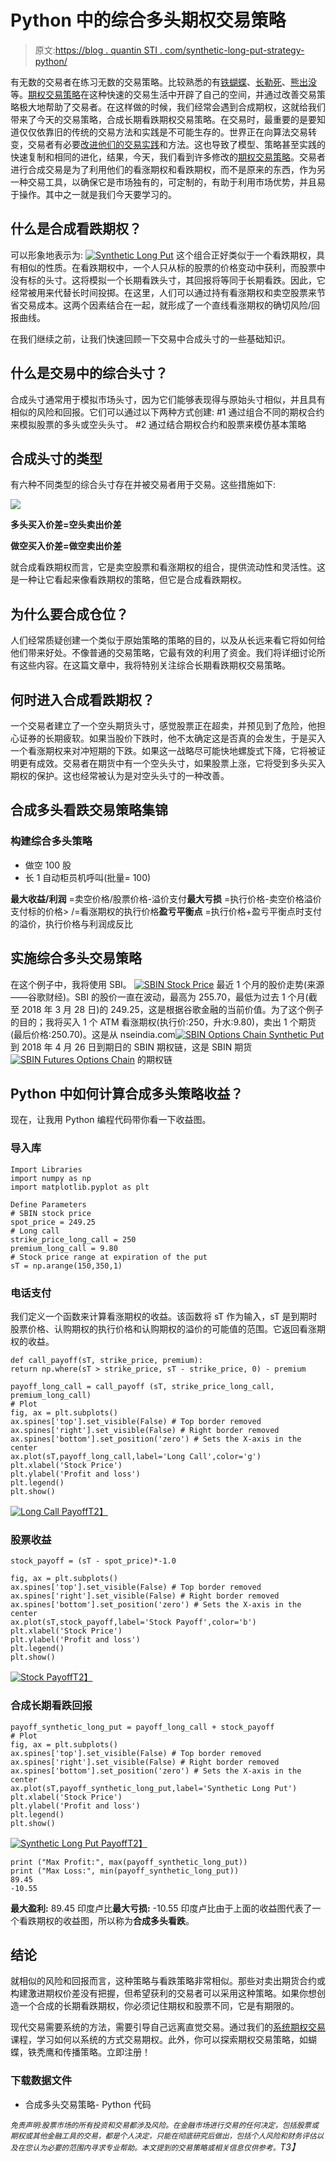 # Python 中的综合多头期权交易策略

> 原文:[https://blog . quantin STI . com/synthetic-long-put-strategy-python/](https://blog.quantinsti.com/synthetic-long-put-strategy-python/)

有无数的交易者在练习无数的交易策略。比较熟悉的有[铁蝴蝶](https://blog.quantinsti.com/iron-butterfly-options-trading-strategy/)、[长勒死](https://blog.quantinsti.com/long-strangle-option-strategy-in-python/)、[熊出没](https://blog.quantinsti.com/bear-spread-options-trading-strategy-in-python/)等。[期权交易策略](https://quantra.quantinsti.com/course/options-trading-strategies-python-intermediate)在这种快速的交易生活中开辟了自己的空间，并通过改善交易策略极大地帮助了交易者。在这样做的时候，我们经常会遇到合成期权，这就给我们带来了今天的交易策略，合成长期看跌期权交易策略。在交易时，最重要的是要知道仅仅依靠旧的传统的交易方法和实践是不可能生存的。世界正在向算法交易转变，交易者有必要[改进他们的交易实践](https://blog.quantinsti.com/become-better-quant/)和方法。这也导致了模型、策略甚至实践的快速复制和相同的进化，结果，今天，我们看到许多修改的[期权交易策略](https://blog.quantinsti.com/basics-options-trading/)。交易者进行合成交易是为了利用他们的看涨期权和看跌期权，而不是原来的东西，作为另一种交易工具，以确保它是市场独有的，可定制的，有助于利用市场优势，并且易于操作。其中之一就是我们今天要学习的。

## **什么是合成看跌期权？**

可以形象地表示为: [![Synthetic Long Put](../Images/07c7afa8bd2e66cb2546e1187a0351f4.png)](https://d1rwhvwstyk9gu.cloudfront.net/2018/07/Synthetic-Long-Put.jpg) 这个组合正好类似于一个看跌期权，具有相似的性质。在看跌期权中，一个人只从标的股票的价格变动中获利，而股票中没有标的头寸。这将模拟一个长期看跌头寸，其回报将等同于长期看跌。因此，它经常被用来代替长时间投掷。在这里，人们可以通过持有看涨期权和卖空股票来节省交易成本。这两个因素结合在一起，就形成了一个直线看涨期权的确切风险/回报曲线。

在我们继续之前，让我们快速回顾一下交易中合成头寸的一些基础知识。

## **什么是交易中的综合头寸？**

合成头寸通常用于模拟市场头寸，因为它们能够表现得与原始头寸相似，并且具有相似的风险和回报。它们可以通过以下两种方式创建:
#1 通过组合不同的期权合约来模拟股票的多头或空头头寸。
#2 通过结合期权合约和股票来模仿基本策略

## **合成头寸的类型**

有六种不同类型的综合头寸存在并被交易者用于交易。这些措施如下:

![](../Images/8317dc19f9e2505e985a4a47bd9417ee.png)

**多头买入价差=空头卖出价差**

**做空买入价差=做空卖出价差**

就合成看跌期权而言，它是卖空股票和看涨期权的组合，提供流动性和灵活性。这是一种让它看起来像看跌期权的策略，但它是合成看跌期权。

## **为什么要合成仓位？**

人们经常质疑创建一个类似于原始策略的策略的目的，以及从长远来看它将如何给他们带来好处。不像普通的交易策略，它最有效的利用了资金。我们将详细讨论所有这些内容。在这篇文章中，我将特别关注综合长期看跌期权交易策略。

## 何时进入合成看跌期权？

一个交易者建立了一个空头期货头寸，感觉股票正在超卖，并预见到了危险，他担心证券的长期疲软。如果当股价下跌时，他不太确定这是否真的会发生，于是买入一个看涨期权来对冲短期的下跌。如果这一战略尽可能快地螺旋式下降，它将被证明更有成效。交易者在期货中有一个空头头寸，如果股票上涨，它将受到多头买入期权的保护。这也经常被认为是对空头头寸的一种改善。

## **合成多头看跌交易策略集锦**

### **构建综合多头策略**

*   做空 100 股
*   长 1 自动柜员机呼叫(批量= 100)

**最大收益/利润** =卖空价格/股票价格-溢价支付**最大亏损** =执行价格-卖空价格溢价支付标的价格> /=看涨期权的执行价格**盈亏平衡点** =执行价格+盈亏平衡点时支付的溢价，执行价格与利润成反比

## **实施综合多头交易策略**

在这个例子中，我将使用 SBI。 [![SBIN Stock Price](../Images/af49277f719445f2f60ad519898929ad.png)](https://d1rwhvwstyk9gu.cloudfront.net/2018/07/SBIN-Stock-Price.png) 最近 1 个月的股价走势(来源——谷歌财经)。SBI 的股价一直在波动，最高为 255.70，最低为过去 1 个月(截至 2018 年 3 月 28 日)的 249.25，这是根据谷歌金融的当前价值。为了这个例子的目的；我将买入 1 个 ATM 看涨期权(执行价:250，升水:9.80)，卖出 1 个期货(最后价格:250.70)。这是从 nseindia.com[![SBIN Options Chain Synthetic Put](../Images/60a9443c5b27163ed1ba79549eca3ae5.png)](https://d1rwhvwstyk9gu.cloudfront.net/2018/07/SBIN-Options-Chain-Synthetic-Put.png)到 2018 年 4 月 26 日到期日的 SBIN 期权链，这是 SBIN 期货 [![SBIN Futures Options Chain](../Images/f105c1de7fa1df07121258d9d7be12d5.png)](https://d1rwhvwstyk9gu.cloudfront.net/2018/07/SBIN-Futures-Options-Chain.png) 的期权链

## **Python 中如何计算合成多头策略收益？**

现在，让我用 Python 编程代码带你看一下收益图。

### **导入库**

```
Import Libraries
import numpy as np
import matplotlib.pyplot as plt
```

```
Define Parameters
# SBIN stock price
spot_price = 249.25
# Long call
strike_price_long_call = 250
premium_long_call = 9.80
# Stock price range at expiration of the put
sT = np.arange(150,350,1)
```

### **电话支付**

我们定义一个函数来计算看涨期权的收益。该函数将 sT 作为输入，sT 是到期时股票价格、认购期权的执行价格和认购期权的溢价的可能值的范围。它返回看涨期权的收益。

```
def call_payoff(sT, strike_price, premium):
return np.where(sT > strike_price, sT - strike_price, 0) - premium

payoff_long_call = call_payoff (sT, strike_price_long_call, premium_long_call)
# Plot
fig, ax = plt.subplots()
ax.spines['top'].set_visible(False) # Top border removed
ax.spines['right'].set_visible(False) # Right border removed
ax.spines['bottom'].set_position('zero') # Sets the X-axis in the center
ax.plot(sT,payoff_long_call,label='Long Call',color='g')
plt.xlabel('Stock Price')
plt.ylabel('Profit and loss')
plt.legend()
plt.show()
```

[![Long Call Payoff](../Images/9e6ab04d90d4cefe472e14bf6ada45d7.png)T2】](https://d1rwhvwstyk9gu.cloudfront.net/2018/07/Long-Call-Payoff.png)

### **股票收益**

```
stock_payoff = (sT - spot_price)*-1.0

fig, ax = plt.subplots()
ax.spines['top'].set_visible(False) # Top border removed
ax.spines['right'].set_visible(False) # Right border removed
ax.spines['bottom'].set_position('zero') # Sets the X-axis in the center
ax.plot(sT,stock_payoff,label='Stock Payoff',color='b')
plt.xlabel('Stock Price')
plt.ylabel('Profit and loss')
plt.legend()
plt.show()
```

[![Stock Payoff](../Images/5ae50a6a7428c10dd9ea36c9e58f2f14.png)T2】](https://d1rwhvwstyk9gu.cloudfront.net/2018/07/Stock-Payoff.png)

### **合成长期看跌回报**

```
payoff_synthetic_long_put = payoff_long_call + stock_payoff
# Plot
fig, ax = plt.subplots()
ax.spines['top'].set_visible(False) # Top border removed
ax.spines['right'].set_visible(False) # Right border removed
ax.spines['bottom'].set_position('zero') # Sets the X-axis in the center
ax.plot(sT,payoff_synthetic_long_put,label='Synthetic Long Put')
plt.xlabel('Stock Price')
plt.ylabel('Profit and loss')
plt.legend()
plt.show()
```

[![Synthetic Long Put Payoff](../Images/8275abd5990fb1ba59eafec0d1a15ee3.png)T2】](https://d1rwhvwstyk9gu.cloudfront.net/2018/07/Synthetic-Long-Put-Payoff.png)

```
print ("Max Profit:", max(payoff_synthetic_long_put))
print ("Max Loss:", min(payoff_synthetic_long_put))
89.45
-10.55
```

**最大盈利:** 89.45 印度卢比**最大亏损:** -10.55 印度卢比由于上面的收益图代表了一个看跌期权的收益图，所以称为**合成多头看跌**。

## **结论**

就相似的风险和回报而言，这种策略与看跌策略非常相似。那些对卖出期货合约或构建激进期权价差没有把握，但希望获利的交易者可以采用这种策略。如果你想创造一个合成的长期看跌期权，你必须记住期权和股票不同，它是有期限的。

现代交易需要系统的方法，需要引导自己远离直觉交易。通过我们的[系统期权交易](https://quantra.quantinsti.com/course/systematic-options-trading)课程，学习如何以系统的方式交易期权。此外，你可以探索期权交易策略，如蝴蝶，铁秃鹰和传播策略。立即注册！

### **下载数据文件**

*   合成多头交易策略- Python 代码

*<small>免责声明:股票市场的所有投资和交易都涉及风险。在金融市场进行交易的任何决定，包括股票或期权或其他金融工具的交易，都是个人决定，只能在彻底研究后做出，包括个人风险和财务评估以及在您认为必要的范围内寻求专业帮助。本文提到的交易策略或相关信息仅供参考。</small>T3】*